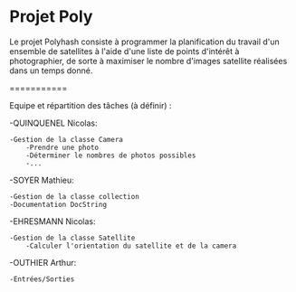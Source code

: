 Projet Poly
===========

Le projet Polyhash consiste à programmer la planification du travail d'un ensemble de satellites à l'aide d'une liste
de points d'intérêt à photographier, de sorte à maximiser le nombre d'images satellite réalisées dans un temps donné.

===========

Equipe et répartition des tâches (à définir) :


-QUINQUENEL Nicolas:

    -Gestion de la classe Camera
        -Prendre une photo
        -Déterminer le nombres de photos possibles
        -...


-SOYER Mathieu:

    -Gestion de la classe collection
    -Documentation DocString

-EHRESMANN Nicolas:

    -Gestion de la classe Satellite
        -Calculer l'orientation du satellite et de la camera

-OUTHIER Arthur:

    -Entrées/Sorties
